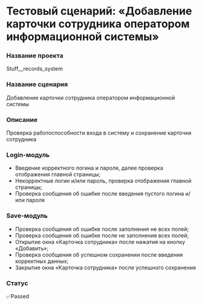 # Тестовый сценарий: «Добавление карточки сотрудника оператором информационной системы»

### Название проекта
Stuff__records_system

### Название сценария
Добавление карточки сотрудника оператором информационной системы

### Описание
Проверка работоспособности входа в систему и сохранение карточки сотрудника

### Login-модуль
*	Введение корректного логина и пароля, далее проверка отображения главной страницы;
*	Некорректные логин и/или пароль, проверка отображения главной страницы;
*	Проверка сообщения об ошибке после введения пустого логина и/ или пароля

### Save-модуль
*	Проверка сообщения об ошибке после заполнения не всех полей;
*	Проверка сообщения об ошибке после не заполнения всех полей;
*	 Открытие окна «Карточка сотрудника» после нажатия на кнопку «Добавить»;
*	Проверка сообщения об успешном сохранении после введения корректных данных;
*	Закрытие окна «Карточка сотрудника» после успешного сохранения

### Статус
✅Passed
